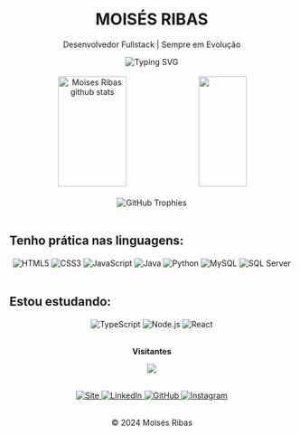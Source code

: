 <div align="center">
  <h1>MOISÉS RIBAS</h1>
  <p>Desenvolvedor Fullstack | Sempre em Evolução</p>
</div>

<div align="center">
  <img src="https://readme-typing-svg.herokuapp.com/?color=FFFFFF&size=25&center=true&vCenter=true&width=1000&lines=Olá,+meu+nome+é+Moisés+Ribas;Sou+desenvolvedor+fullstack;Sempre+busco+evoluir+na+programação&font=Fira%20Code&duration=4000&pause=1000" alt="Typing SVG" />
</div>

<br>

<div align="center">
  <img width="49%" height="195px" src="https://github-readme-stats.vercel.app/api?username=mribasdev&show_icons=true&theme=graywhite&hide_border=true&bg_color=0D1117&title_color=FFFFFF&icon_color=FFFFFF&text_color=AAAAAA" alt="Moises Ribas github stats" /> 
  <img width="41%" height="195px" src="https://github-readme-stats.vercel.app/api/top-langs/?username=mribasdev&layout=compact&langs_count=8&theme=graywhite&hide_border=true&bg_color=0D1117&title_color=FFFFFF&text_color=AAAAAA" />
</div>

<br>

<div align="center">
  <img src="https://github-profile-trophy.vercel.app/?username=mribasdev&theme=nord&no-frame=true&row=1&&margin-w=20&no-bg=true" alt="GitHub Trophies" />
</div>

<br>

## **Tenho prática nas linguagens:**

<div style="display: inline_block" align="center">
  <img align="center" alt="HTML5" src="https://img.shields.io/badge/HTML5-E34F26?style=for-the-badge&logo=html5&logoColor=white">
  <img align="center" alt="CSS3" src="https://img.shields.io/badge/CSS3-1572B6?style=for-the-badge&logo=css3&logoColor=white">
  <img align="center" alt="JavaScript" src="https://img.shields.io/badge/JavaScript-323330?style=for-the-badge&logo=javascript&logoColor=white">
  <img align="center" alt="Java" src="https://img.shields.io/badge/Java-3A3A3A?style=for-the-badge&logo=openjdk&logoColor=white">
  <img align="center" alt="Python" src="https://img.shields.io/badge/Python-3A3A3A?style=for-the-badge&logo=python&logoColor=white">
  <img align="center" alt="MySQL" src="https://img.shields.io/badge/MySQL-3A3A3A?style=for-the-badge&logo=mysql&logoColor=white">
  <img align="center" alt="SQL Server" src="https://img.shields.io/badge/Microsoft_SQL_Server-3A3A3A?style=for-the-badge&logo=microsoft-sql-server&logoColor=white">
</div>

<br>

## **Estou estudando:**

<div style="display: inline_block" align="center">
  <img align="center" alt="TypeScript" src="https://img.shields.io/badge/TypeScript-3A3A3A?style=for-the-badge&logo=typescript&logoColor=white">
  <img align="center" alt="Node.js" src="https://img.shields.io/badge/Node.js-3A3A3A?style=for-the-badge&logo=node.js&logoColor=white">
  <img align="center" alt="React" src="https://img.shields.io/badge/React-3A3A3A?style=for-the-badge&logo=react&logoColor=white">
</div>

<br>

<div align="center">
  <p align="center"><b>Visitantes</b></p>  
  <p align="center"><img align="center" src="https://profile-counter.glitch.me/{mribasdev}/count.svg" /></p> 
</div>

<br>

<div align="center">
  <a href="https://mribas.tech" target="_blank">
    <img src="https://img.shields.io/badge/Website-mribas.tech-3A3A3A?style=for-the-badge&logo=firefox&logoColor=white" alt="Site">
  </a>
  <a href="https://www.linkedin.com/in/mribasdev/" target="_blank">
    <img src="https://img.shields.io/badge/LinkedIn-3A3A3A?style=for-the-badge&logo=linkedin&logoColor=white" alt="LinkedIn">
  </a>
  <a href="https://github.com/mribasdev" target="_blank">
    <img src="https://img.shields.io/badge/GitHub-3A3A3A?style=for-the-badge&logo=github&logoColor=white" alt="GitHub">
  </a>
  <a href="https://www.instagram.com/akaribas/" target="_blank">
    <img src="https://img.shields.io/badge/Instagram-3A3A3A?style=for-the-badge&logo=instagram&logoColor=white" alt="Instagram">
  </a>
</div>

<br>

<div align="center">
  <p>© 2024 Moisés Ribas</p>
</div>

